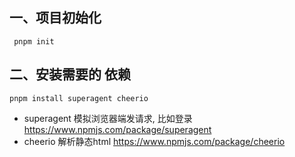 ## 一、项目初始化
` pnpm init`

## 二、安装需要的 依赖
`pnpm install superagent cheerio`

* superagent 模拟浏览器端发请求, 比如登录 https://www.npmjs.com/package/superagent
* cheerio 解析静态html https://www.npmjs.com/package/cheerio